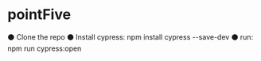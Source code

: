 # pointFive

⚫ Clone the repo
⚫ Install cypress: npm install cypress --save-dev
⚫ run: npm run cypress:open
